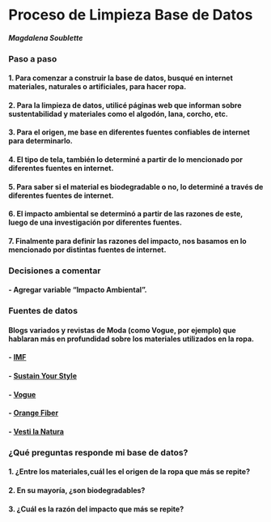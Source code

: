 # Proceso de Limpieza Base de Datos 
#### _Magdalena Soublette_

### **Paso a paso**
#### 1. Para comenzar a construir la base de datos, busqué en internet materiales, naturales o artificiales, para hacer ropa. 
#### 2. Para la limpieza de datos, utilicé páginas web que informan sobre sustentabilidad y materiales como el algodón, lana, corcho, etc.
#### 3. Para el origen, me base en diferentes fuentes confiables de internet para determinarlo.
#### 4. El tipo de tela, también lo determiné a partir de lo mencionado por diferentes fuentes en internet.
#### 5. Para saber si el material es biodegradable o no, lo determiné a través de diferentes fuentes de internet.
#### 6. El impacto ambiental se determinó a partir de las razones de este, luego de una investigación por diferentes fuentes.
#### 7. Finalmente para definir las razones del impacto, nos basamos en lo mencionado por distintas fuentes de internet.


### **Decisiones a comentar**
#### - Agregar variable “Impacto Ambiental”. 


### **Fuentes de datos**
#### Blogs variados y revistas de Moda (como Vogue, por ejemplo) que hablaran más en profundidad sobre los materiales utilizados en la ropa. 
#### - [IMF](https://blogs.imf-formacion.com/blog/mba/materiales-sostenibles-textil/)
#### - [Sustain Your Style](https://es.sustainyourstyle.org/en/fiber-ecoreview)
#### - [Vogue](https://www.vogue.mx/moda/articulo/telas-sustentables-y-que-menos-contaminan-cuales-son)
#### - [Orange Fiber](https://orangefiber.it/)
#### -  [Vesti la Natura](https://www.vestilanatura.it/es/)


### **¿Qué preguntas responde mi base de datos?**

#### 1. ¿Entre los materiales,cuál les el origen de la ropa que más se repite?
#### 2. En su mayoría, ¿son biodegradables?
#### 3. ¿Cuál es la razón del impacto que más se repite?
